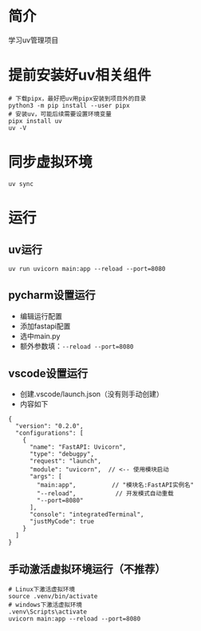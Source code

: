 # 简介
学习uv管理项目


# 提前安装好uv相关组件
```shell
# 下载pipx，最好把uv用pipx安装到项目外的目录
python3 -m pip install --user pipx
# 安装uv，可能后续需要设置环境变量
pipx install uv
uv -V
```

# 同步虚拟环境
```shell
uv sync
```


# 运行
## uv运行
```shell
uv run uvicorn main:app --reload --port=8080
```



## pycharm设置运行
- 编辑运行配置
- 添加fastapi配置
- 选中main.py
- 额外参数填：`--reload --port=8080`

## vscode设置运行
- 创建.vscode/launch.json（没有则手动创建）
- 内容如下
```
{
  "version": "0.2.0",
  "configurations": [
    {
      "name": "FastAPI: Uvicorn",
      "type": "debugpy",
      "request": "launch",
      "module": "uvicorn",  // <-- 使用模块启动
      "args": [
        "main:app",          // "模块名:FastAPI实例名"
        "--reload",           // 开发模式自动重载
        "--port=8080"
      ],
      "console": "integratedTerminal",
      "justMyCode": true
    }
  ]
}

```


## 手动激活虚拟环境运行（不推荐）

```shell
# Linux下激活虚拟环境
source .venv/bin/activate
# windows下激活虚拟环境
.venv\Scripts\activate
uvicorn main:app --reload --port=8080
```
